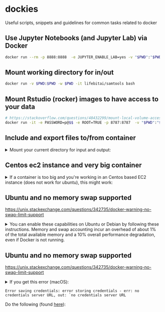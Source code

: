# dockies
Useful scripts, snippets and guidelines for common tasks related to docker


## Use Jupyter Notebooks (and Jupyter Lab) via Docker

```bash
docker run --rm -p 8888:8888  -e JUPYTER_ENABLE_LAB=yes -v "$PWD":"$PWD" -w "$PWD" jupyter/datascience-notebook
```

## Mount working directory for in/out

```bash
docker run -v $PWD:$PWD -w $PWD -it lifebitai/samtools bash 

```

## Mount Rstudio (rocker) images to have access to your data 

```bash
# https://stackoverflow.com/questions/48432299/mount-local-volume-accessible-to-r-rstudio-in-docker-tidyverse
docker run -it -e PASSWORD=p@$$ -e ROOT=TRUE -p 8787:8787  -v "$PWD":"$PWD" -w "$PWD"  rocker/r-ver:3.6.1
```

## Include and export files to/from container

<details>
<summary>
Mount your current directory for input and output:
</summary>

```bash
docker run -it  -v "$PWD":"$PWD" -w "$PWD" broadinstitute/gatk
```
</details>


## Centos ec2 instance and very big container

<details>
<summary>
If a container is too big and you're working in an Centos based EC2 instance (does not work for ubuntu), this might work:
</summary>

```
sudo service docker stop
sudo nano /etc/sysconfig/docker-storage
# change the storage
DOCKER_STORAGE_OPTIONS= --storage-opt dm.basesize=30G
sudo service docker start
```
</details>




## Ubuntu and no memory swap supported

https://unix.stackexchange.com/questions/342735/docker-warning-no-swap-limit-support




<details>
<summary>
You can enable these capabilities on Ubuntu or Debian by following these instructions. Memory and swap accounting incur an overhead of about 1% of the total available memory and a 10% overall performance degradation, even if Docker is not running.
</summary>

1) Log into the Ubuntu or Debian host as a user with sudo privileges.

2) Edit the /etc/default/grub file. Add or edit the GRUB_CMDLINE_LINUX line to add the following two key-value pairs:

`$ sudo nano  /etc/default/grub`
> `GRUB_CMDLINE_LINUX="cgroup_enable=memory swapaccount=1"`

3) Update GRUB.

`$ sudo update-grub && sudo reboot` 

You will get kidcked out from the instance but that's ok. Log in after 2'.

</details>

## Ubuntu and no memory swap supported

https://unix.stackexchange.com/questions/342735/docker-warning-no-swap-limit-support




<details>
<summary>
If you get this error (macOS):
  
```
Error saving credentials: error storing credentials - err: no credentials server URL, out: `no credentials server URL
```
Do the following (found [here](https://github.com/docker/for-mac/issues/1540)):
</summary>

Edit your `~/.docker/config.json`
```
{
  "credSstore" : "",
  "auths" : {
    "https://index.docker.io/v1/" : {

    }
  },
  "stackOrchestrator" : "swarm"
}
```

</details>

